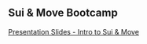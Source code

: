 ## Sui & Move Bootcamp

[Presentation Slides - Intro to Sui & Move](https://docs.google.com/presentation/d/1waCnKqrONJwNAZV5of4UTl0NlmPtlDh_sgMmGYKlhJc/edit#slide=id.g2c22b504ffa_0_974)
